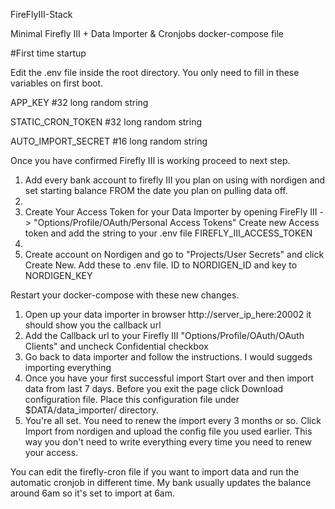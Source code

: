FireFlyIII-Stack

Minimal Firefly III + Data Importer & Cronjobs docker-compose file

#First time startup

Edit the .env file inside the root directory.
You only need to fill in these variables on first boot.

APP_KEY #32 long random string

STATIC_CRON_TOKEN #32 long random string

AUTO_IMPORT_SECRET #16 long random string

Once you have confirmed Firefly III is working proceed to next step.

1. Add every bank account to firefly III you plan on using with nordigen and set starting balance FROM the date you plan on pulling data off.
2. 
3. Create Your Access Token for your Data Importer by opening FireFly III -> "Options/Profile/OAuth/Personal Access Tokens" Create new Access token and add the string to your .env file FIREFLY_III_ACCESS_TOKEN
4. 
5. Create account on Nordigen and go to "Projects/User Secrets" and click Create New. Add these to .env file. ID to NORDIGEN_ID and key to NORDIGEN_KEY

Restart your docker-compose with these new changes.

1. Open up your data importer in browser http://server_ip_here:20002 it should show you the callback url
2. Add the Callback url to your Firefly III "Options/Profile/OAuth/OAuth Clients" and uncheck Confidential checkbox
3. Go back to data importer and follow the instructions. I would suggeds importing everything
4. Once you have your first successful import Start over and then import data from last 7 days. Before you exit the page click Download configuration file. Place this configuration file under $DATA/data_importer/ directory.
5. You're all set. You need to renew the import every 3 months or so. Click Import from nordigen and upload the config file you used earlier. This way you don't need to write everything every time you need to renew your access.

You can edit the firefly-cron file if you want to import data and run the automatic cronjob in different time. My bank usually updates the balance around 6am so it's set to import at 6am.
